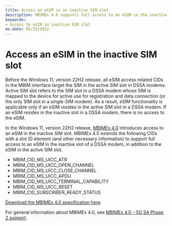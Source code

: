 ```yaml
---
title: Access an eSIM in an inactive SIM slot
description: MBIMEx 4.0 supports full access to an eSIM in the inactive SIM slot of a DSSA modem.
keywords:
- Access to eSIM in inactive SIM slot
ms.date: 05/23/2022
---
```


# Access an eSIM in the inactive SIM slot

Before the Windows 11, version 22H2 release, all eSIM access related CIDs in the MBIM interface target the SIM in the active SIM slot in DSSA modems. Active SIM slot refers to the SIM slot in a DSSA modem whose SIM is mapped to the device for active use for registration and data connection (or the only SIM slot in a single-SIM modem). As a result, eSIM functionality is applicable only if an eSIM resides in the active SIM slot in a DSSA modem. If an eSIM resides in the inactive slot in a DSSA modem, there is no access to the eSIM. 

In the Windows 11, version 22H2 release, [MBIMEx 4.0](mbimex-4.0-5g-sa-phase-2-support.md) introduces access to an eSIM in the inactive SIM slot. MBIMEx 4.0 extends the following CIDs with a slot ID element (and other necessary information) to support full access to an eSIM in the inactive slot of a DSSA modem, in addition to the eSIM in the active SIM slot.

* MBIM_CID_MS_UICC_ATR
* MBIM_CID_MS_UICC_OPEN_CHANNEL
* MBIM_CID_MS_UICC_CLOSE_CHANNEL
* MBIM_CID_MS_UICC_APDU
* MBIM_CID_MS_UICC_TERMINAL_CAPABILITY
* MBIM_CID_MS_UICC_RESET
* MBIM_CID_SUBSCRIBER_READY_STATUS

[Download the MBIMEx 4.0 specification here](https://download.microsoft.com/download/d/8/a/d8ad97b9-83bd-4ab2-bcea-7500dfaf22b4/MBIMEx%204.0%20spec%20and%20Errata%20to%20MBIMEx%203.0%20Rev%201.46%2020220426.docx).

For general information about MBIMEx 4.0, see [MBIMEx 4.0 – 5G SA Phase 2 support](mbimex-4.0-5g-sa-phase-2-support.md).